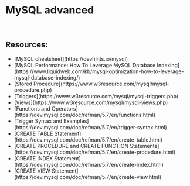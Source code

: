 <h1>MySQL advanced</h1></br>
<h2>Resources:</h2>
<ul>
<li>[MySQL cheatsheet](https://devhints.io/mysql)<br></li>
<li>[MySQL Performance: How To Leverage MySQL Database Indexing](https://www.liquidweb.com/kb/mysql-optimization-how-to-leverage-mysql-database-indexing/)<br></li>
<li>[Stored Procedure](https://www.w3resource.com/mysql/mysql-procedure.php)<br></li>
<li>[Triggers](https://www.w3resource.com/mysql/mysql-triggers.php)<br></li>
<li>[Views](https://www.w3resource.com/mysql/mysql-views.php)<br></li>
<li>[Functions and Operators](https://dev.mysql.com/doc/refman/5.7/en/functions.html)<br></li>
<li>[Trigger Syntax and Examples](https://dev.mysql.com/doc/refman/5.7/en/trigger-syntax.html)<br></li>
<li>[CREATE TABLE Statement](https://dev.mysql.com/doc/refman/5.7/en/create-table.html)<br></li>
<li>[CREATE PROCEDURE and CREATE FUNCTION Statements](https://dev.mysql.com/doc/refman/5.7/en/create-procedure.html)<br></li>
<li>[CREATE INDEX Statement](https://dev.mysql.com/doc/refman/5.7/en/create-index.html)<br></li>
<li>[CREATE VIEW Statement](https://dev.mysql.com/doc/refman/5.7/en/create-view.html)<br></li>
</ul>